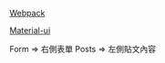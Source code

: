 [Webpack](https://medium.com/age-of-awareness/setup-react-with-webpack-and-babel-5114a14a47e9)

[Material-ui](https://www.npmjs.com/package/@material-ui/core)

Form => 右側表單
Posts => 左側貼文內容
